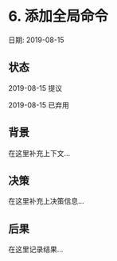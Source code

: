 # 6. 添加全局命令

日期: 2019-08-15

## 状态

2019-08-15 提议

2019-08-15 已弃用

## 背景

在这里补充上下文...

## 决策

在这里补充上决策信息...

## 后果

在这里记录结果...
